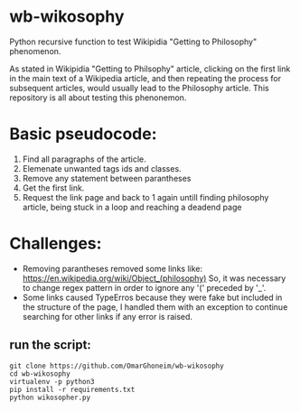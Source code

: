 # wb-wikosophy
Python recursive function to test Wikipidia "Getting to Philosophy" phenomenon.

As stated in Wikipidia "Getting to Philsophy" article, clicking on the first link in the main text of a Wikipedia article, 
and then repeating the process for subsequent articles, would usually lead to the Philosophy article.
This repository is all about testing this phenonemon.

# Basic pseudocode:
1. Find all paragraphs of the article.
2. Elemenate unwanted tags ids and classes.
3. Remove any statement between parantheses
4. Get the first link.
5. Request the link page and back to 1 again untill finding philosophy article, being stuck in a loop and reaching a deadend page

# Challenges:
- Removing parantheses removed some links like:
  https://en.wikipedia.org/wiki/Object_(philosophy)
  So, it was necessary to change regex pattern in order to ignore any '(' preceded by '_'.
- Some links caused TypeErros because they were fake but included in the structure of the page,
  I handled them with an exception to continue searching for other links if any error is raised.

## run the script: 
```
git clone https://github.com/OmarGhoneim/wb-wikosophy
cd wb-wikosophy
virtualenv -p python3
pip install -r requirements.txt
python wikosopher.py
```
